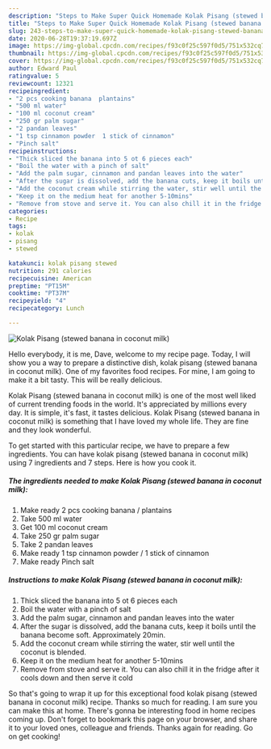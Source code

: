 ```yaml
---
description: "Steps to Make Super Quick Homemade Kolak Pisang (stewed banana in coconut milk)"
title: "Steps to Make Super Quick Homemade Kolak Pisang (stewed banana in coconut milk)"
slug: 243-steps-to-make-super-quick-homemade-kolak-pisang-stewed-banana-in-coconut-milk
date: 2020-06-28T19:37:19.697Z
image: https://img-global.cpcdn.com/recipes/f93c0f25c597f0d5/751x532cq70/kolak-pisang-stewed-banana-in-coconut-milk-recipe-main-photo.jpg
thumbnail: https://img-global.cpcdn.com/recipes/f93c0f25c597f0d5/751x532cq70/kolak-pisang-stewed-banana-in-coconut-milk-recipe-main-photo.jpg
cover: https://img-global.cpcdn.com/recipes/f93c0f25c597f0d5/751x532cq70/kolak-pisang-stewed-banana-in-coconut-milk-recipe-main-photo.jpg
author: Edward Paul
ratingvalue: 5
reviewcount: 12321
recipeingredient:
- "2 pcs cooking banana  plantains"
- "500 ml water"
- "100 ml coconut cream"
- "250 gr palm sugar"
- "2 pandan leaves"
- "1 tsp cinnamon powder  1 stick of cinnamon"
- "Pinch salt"
recipeinstructions:
- "Thick sliced the banana into 5 ot 6 pieces each"
- "Boil the water with a pinch of salt"
- "Add the palm sugar, cinnamon and pandan leaves into the water"
- "After the sugar is dissolved, add the banana cuts, keep it boils until the banana become soft. Approximately 20min."
- "Add the coconut cream while stirring the water, stir well until the coconut is blended."
- "Keep it on the medium heat for another 5-10mins"
- "Remove from stove and serve it. You can also chill it in the fridge after it cools down and then serve it cold"
categories:
- Recipe
tags:
- kolak
- pisang
- stewed

katakunci: kolak pisang stewed 
nutrition: 291 calories
recipecuisine: American
preptime: "PT15M"
cooktime: "PT37M"
recipeyield: "4"
recipecategory: Lunch

---
```



![Kolak Pisang (stewed banana in coconut milk)](https://img-global.cpcdn.com/recipes/f93c0f25c597f0d5/751x532cq70/kolak-pisang-stewed-banana-in-coconut-milk-recipe-main-photo.jpg)

Hello everybody, it is me, Dave, welcome to my recipe page. Today, I will show you a way to prepare a distinctive dish, kolak pisang (stewed banana in coconut milk). One of my favorites food recipes. For mine, I am going to make it a bit tasty. This will be really delicious.



Kolak Pisang (stewed banana in coconut milk) is one of the most well liked of current trending foods in the world. It's appreciated by millions every day. It is simple, it's fast, it tastes delicious. Kolak Pisang (stewed banana in coconut milk) is something that I have loved my whole life. They are fine and they look wonderful.


To get started with this particular recipe, we have to prepare a few ingredients. You can have kolak pisang (stewed banana in coconut milk) using 7 ingredients and 7 steps. Here is how you cook it.

<!--inarticleads1-->

##### The ingredients needed to make Kolak Pisang (stewed banana in coconut milk):

1. Make ready 2 pcs cooking banana / plantains
1. Take 500 ml water
1. Get 100 ml coconut cream
1. Take 250 gr palm sugar
1. Take 2 pandan leaves
1. Make ready 1 tsp cinnamon powder / 1 stick of cinnamon
1. Make ready Pinch salt




<!--inarticleads2-->

##### Instructions to make Kolak Pisang (stewed banana in coconut milk):

1. Thick sliced the banana into 5 ot 6 pieces each
1. Boil the water with a pinch of salt
1. Add the palm sugar, cinnamon and pandan leaves into the water
1. After the sugar is dissolved, add the banana cuts, keep it boils until the banana become soft. Approximately 20min.
1. Add the coconut cream while stirring the water, stir well until the coconut is blended.
1. Keep it on the medium heat for another 5-10mins
1. Remove from stove and serve it. You can also chill it in the fridge after it cools down and then serve it cold




So that's going to wrap it up for this exceptional food kolak pisang (stewed banana in coconut milk) recipe. Thanks so much for reading. I am sure you can make this at home. There's gonna be interesting food in home recipes coming up. Don't forget to bookmark this page on your browser, and share it to your loved ones, colleague and friends. Thanks again for reading. Go on get cooking!
